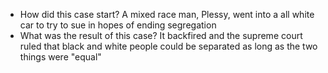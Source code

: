 - How did this case start?
	A mixed race man, Plessy, went into a all white car to try to sue in hopes of ending segregation
- What was the result of this case?
	It backfired and the supreme court ruled that black and white people could be separated as long as the two things were "equal"